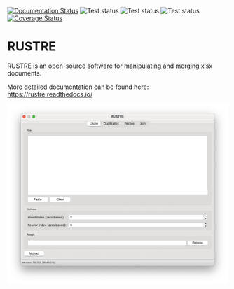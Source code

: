 [![Documentation Status](https://readthedocs.org/projects/rustre/badge/?version=latest)](https://rustre.readthedocs.io/en/latest/?badge=latest)
![Test status](https://github.com/lucsch/rustre/actions/workflows/build-linux.yml/badge.svg)
![Test status](https://github.com/lucsch/rustre/actions/workflows/build-macos.yml/badge.svg)
![Test status](https://github.com/lucsch/rustre/actions/workflows/build-windows.yml/badge.svg)
[![Coverage Status](https://coveralls.io/repos/github/lucsch/rustre/badge.svg?branch=main&service=github)](https://coveralls.io/github/lucsch/rustre?branch=main&service=github)

# RUSTRE

RUSTRE is an open-source software for manipulating and merging xlsx documents.

More detailed documentation can be found here: https://rustre.readthedocs.io/

![](./docs/source/img/01_gui_union.png)
